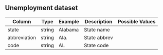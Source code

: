 ## Unemployment dataset
| Column      | Type        | Example     | Description      | Possible Values |
| ----------- | ----------- | ----------- | ---------------- | ----------- |
| state       | string      | Alabama     | State name       | |
| abbreviation | string     | Ala.        | State abbrev     | |
| code        | string      | AL          | State code       | |